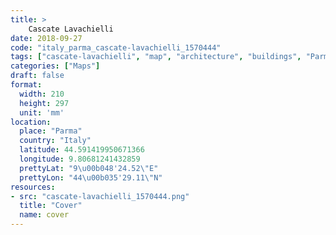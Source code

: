 ```yaml
---
title: > 
    Cascate Lavachielli
date: 2018-09-27
code: "italy_parma_cascate-lavachielli_1570444"
tags: ["cascate-lavachielli", "map", "architecture", "buildings", "Parma", "Italy"]
categories: ["Maps"]
draft: false
format:
  width: 210
  height: 297
  unit: 'mm'
location:
  place: "Parma"
  country: "Italy"
  latitude: 44.591419950671366
  longitude: 9.80681241432859
  prettyLat: "9\u00b048'24.52\"E"
  prettyLon: "44\u00b035'29.11\"N"
resources:
- src: "cascate-lavachielli_1570444.png"
  title: "Cover"
  name: cover
---
```

